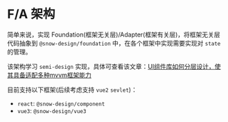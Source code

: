# F/A 架构

简单来说，实现 Foundation(框架无关层)/Adapter(框架有关层)，将框架无关层代码抽象到 `@snow-design/foundation` 中，在各个框架中实现需要实现对 `state` 的管理。

该架构学习 `semi-design` 实现，具体可查看该文章：[UI组件库如何分层设计，使其具备适配多种mvvm框架能力](https://bytedance.larkoffice.com/wiki/wikcnOVYexosCS1Rmvb5qCsWT1f)

目前支持以下框架(后续考虑支持 `vue2` `sevlet`)：

-   `react`: `@snow-design/component`
-   `vue3`: `@snow-design/vue3`

